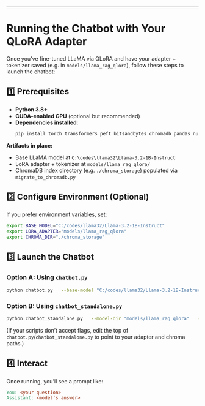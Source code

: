 ---

# Running the Chatbot with Your QLoRA Adapter

Once you’ve fine-tuned LLaMA via QLoRA and have your adapter + tokenizer saved (e.g. in `models/llama_rag_qlora`), follow these steps to launch the chatbot:

## 1️⃣ Prerequisites

- **Python 3.8+**  
- **CUDA-enabled GPU** (optional but recommended)  
- **Dependencies installed**:
  ```bash
  pip install torch transformers peft bitsandbytes chromadb pandas numpy tqdm
  ```

**Artifacts in place:**

- Base LLaMA model at `C:\codes\llama32\Llama-3.2-1B-Instruct`  
- LoRA adapter + tokenizer at `models/llama_rag_qlora/`  
- ChromaDB index directory (e.g. `./chroma_storage`) populated via `migrate_to_chromadb.py`

## 2️⃣ Configure Environment (Optional)

If you prefer environment variables, set:

```bash
export BASE_MODEL="C:/codes/llama32/Llama-3.2-1B-Instruct"
export LORA_ADAPTER="models/llama_rag_qlora"
export CHROMA_DIR="./chroma_storage"
```

## 3️⃣ Launch the Chatbot

### Option A: Using `chatbot.py`
```bash
python chatbot.py   --base-model "C:/codes/llama32/Llama-3.2-1B-Instruct"   --adapter-dir "models/llama_rag_qlora"   --chroma-dir "./chroma_storage"
```

### Option B: Using `chatbot_standalone.py`
```bash
python chatbot_standalone.py   --model-dir "models/llama_rag_qlora"   --chroma-dir "./chroma_storage"
```

(If your scripts don’t accept flags, edit the top of `chatbot.py`/`chatbot_standalone.py` to point to your adapter and chroma paths.)

## 4️⃣ Interact

Once running, you’ll see a prompt like:
```makefile
You: <your question>
Assistant: <model’s answer>
```
